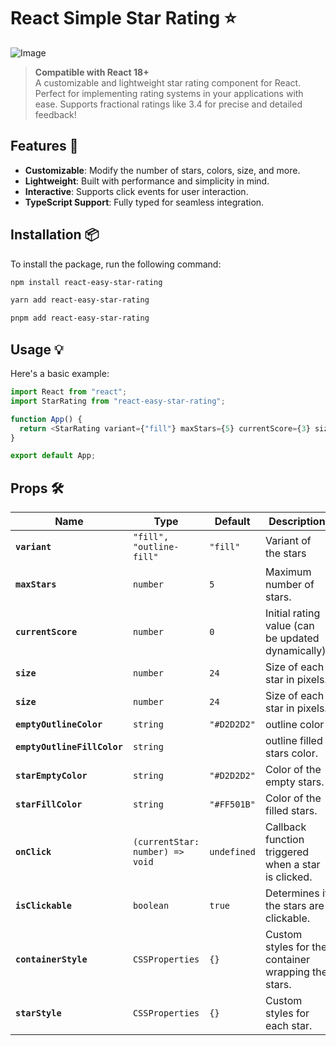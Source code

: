# React Simple Star Rating ⭐️

![Image](https://github.com/user-attachments/assets/2b577e6d-eb60-43f9-b92e-9f31ff814edf)

> **Compatible with React 18+**  
> A customizable and lightweight star rating component for React.
> Perfect for implementing rating systems in your applications with ease.
> Supports fractional ratings like 3.4 for precise and detailed feedback!

## Features 🚀

- **Customizable**: Modify the number of stars, colors, size, and more.
- **Lightweight**: Built with performance and simplicity in mind.
- **Interactive**: Supports click events for user interaction.
- **TypeScript Support**: Fully typed for seamless integration.

## Installation 📦

To install the package, run the following command:

```bash
npm install react-easy-star-rating

yarn add react-easy-star-rating

pnpm add react-easy-star-rating
```

## Usage 💡

Here's a basic example:

```ts
import React from "react";
import StarRating from "react-easy-star-rating";

function App() {
  return <StarRating variant={"fill"} maxStars={5} currentScore={3} size={30} onClick={(rating) => console.log(`Rated: ${rating}`)} />;
}

export default App;
```

## Props 🛠️

| Name                        | Type                            | Default     | Description                                         |
| --------------------------- | ------------------------------- | ----------- | --------------------------------------------------- |
| **`variant`**               | `"fill", "outline-fill"`        | `"fill"`    | Variant of the stars                                |
| **`maxStars`**              | `number`                        | `5`         | Maximum number of stars.                            |
| **`currentScore`**          | `number`                        | `0`         | Initial rating value (can be updated dynamically).  |
| **`size`**                  | `number`                        | `24`        | Size of each star in pixels.                        |
| **`size`**                  | `number`                        | `24`        | Size of each star in pixels.                        |
| **`emptyOutlineColor`**     | `string`                        | `"#D2D2D2"` | outline color                                       |
| **`emptyOutlineFillColor`** | `string`                        |             | outline filled stars color.                         |
| **`starEmptyColor`**        | `string`                        | `"#D2D2D2"` | Color of the empty stars.                           |
| **`starFillColor`**         | `string`                        | `"#FF501B"` | Color of the filled stars.                          |
| **`onClick`**               | `(currentStar: number) => void` | `undefined` | Callback function triggered when a star is clicked. |
| **`isClickable`**           | `boolean`                       | `true`      | Determines if the stars are clickable.              |
| **`containerStyle`**        | `CSSProperties`                 | `{}`        | Custom styles for the container wrapping the stars. |
| **`starStyle`**             | `CSSProperties`                 | `{}`        | Custom styles for each star.                        |

